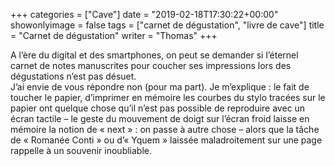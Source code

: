 +++
categories = ["Cave"]
date = "2019-02-18T17:30:22+00:00"
showonlyimage = false
tags = ["carnet de dégustation", "livre de cave"]
title = "Carnet de dégustation"
writer = "Thomas"
+++

A l’ère du digital et des smartphones, on peut se demander si l’éternel carnet de notes manuscrites pour coucher ses impressions lors des dégustations n’est pas désuet.  
J’ai envie de vous répondre non (pour ma part). Je m’explique : le fait de toucher le papier, d’imprimer en mémoire les courbes du stylo tracées sur le papier ont quelque chose qu’il n’est pas possible de reproduire avec un écran tactile – le geste du mouvement de doigt sur l’écran froid laisse en mémoire la notion de « next » : on passe à autre chose – alors que la tâche de « Romanée Conti » ou d’« Yquem » laissée maladroitement sur une page rappelle à un souvenir inoubliable.